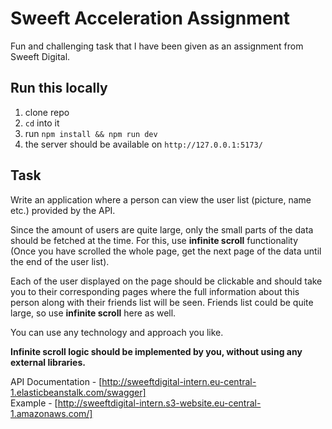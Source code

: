 # Sweeft Acceleration Assignment

Fun and challenging task that I have been given as an assignment from Sweeft Digital.

## Run this locally

1. clone repo
2. `cd` into it
3. run `npm install && npm run dev`
4. the server should be available on `http://127.0.0.1:5173/`

## Task

Write an application where a person can view the user list (picture, name etc.) provided by the API.

Since the amount of users are quite large, only the small parts of the data should be fetched at the time. For this, use **infinite scroll** functionality (Once you have scrolled the whole page, get the next page of the data until the end of the user list).

Each of the user displayed on the page should be clickable and should take you to their corresponding pages where the full information about this person along with their friends list will be seen. Friends list could be quite large, so use **infinite scroll** here as well.

You can use any technology and approach you like.

**Infinite scroll logic should be implemented by you, without using any external libraries.**

API Documentation - [http://sweeftdigital-intern.eu-central-1.elasticbeanstalk.com/swagger] <br/>
Example - [http://sweeftdigital-intern.s3-website.eu-central-1.amazonaws.com/] <br/>
